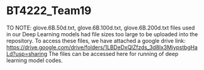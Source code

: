# BT4222_Team19
TO NOTE: glove.6B.50d.txt, glove.6B.100d.txt, glove.6B.200d.txt files used in our Deep Learning models had file sizes too large to be uploaded into the repository.
To access these files, we have attached a google drive link: https://drive.google.com/drive/folders/1LBDeDxQlZfzds_3d8Ix3MiypstbgHaLd?usp=sharing 
The files can be accessed here for running of deep learning model codes.
